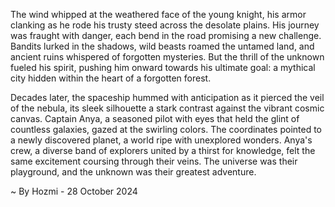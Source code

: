 
The wind whipped at the weathered face of the young knight, his armor clanking as he rode his trusty steed across the desolate plains. His journey was fraught with danger, each bend in the road promising a new challenge. Bandits lurked in the shadows, wild beasts roamed the untamed land, and ancient ruins whispered of forgotten mysteries. But the thrill of the unknown fueled his spirit, pushing him onward towards his ultimate goal: a mythical city hidden within the heart of a forgotten forest. 

Decades later, the spaceship hummed with anticipation as it pierced the veil of the nebula, its sleek silhouette a stark contrast against the vibrant cosmic canvas. Captain Anya, a seasoned pilot with eyes that held the glint of countless galaxies, gazed at the swirling colors. The coordinates pointed to a newly discovered planet, a world ripe with unexplored wonders. Anya's crew, a diverse band of explorers united by a thirst for knowledge, felt the same excitement coursing through their veins. The universe was their playground, and the unknown was their greatest adventure. 

~ By Hozmi - 28 October 2024
